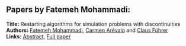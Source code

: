 <h2>Papers by Fatemeh Mohammadi:</h2>
<p>
<b>Title:</b> Restarting algorithms for simulation problems with discontinuities<br />
<b>Authors:</b> <a href="../authors/author_214.html">Fatemeh Mohammadi</a>, <a href="../authors/author_11.html">Carmen Arévalo</a> and <a href="../authors/author_101.html">Claus Führer</a><br />
<b>Links:</b> <a href="../abstracts/abstract_86.pdf">Abstract</a>, <a href="../submissions/ECP14096819_MohammadiArevaloFuhrer.pdf">Full paper</a>
</p>